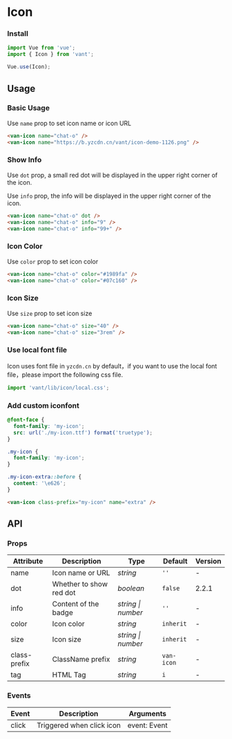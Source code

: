 # Icon

### Install

``` javascript
import Vue from 'vue';
import { Icon } from 'vant';

Vue.use(Icon);
```

## Usage

### Basic Usage

Use `name` prop to set icon name or icon URL

```html
<van-icon name="chat-o" />
<van-icon name="https://b.yzcdn.cn/vant/icon-demo-1126.png" />
```

### Show Info

Use `dot` prop, a small red dot will be displayed in the upper right corner of the icon. 

Use `info` prop, the info will be displayed in the upper right corner of the icon.

```html
<van-icon name="chat-o" dot />
<van-icon name="chat-o" info="9" />
<van-icon name="chat-o" info="99+" />
```

### Icon Color

Use `color` prop to set icon color

```html
<van-icon name="chat-o" color="#1989fa" />
<van-icon name="chat-o" color="#07c160" />
```

### Icon Size

Use `size` prop to set icon size

```html
<van-icon name="chat-o" size="40" />
<van-icon name="chat-o" size="3rem" />
```

### Use local font file

Icon uses font file in `yzcdn.cn` by default，if you want to use the local font file，please import the following css file.

```js
import 'vant/lib/icon/local.css';
```

### Add custom iconfont

```css
@font-face {
  font-family: 'my-icon';
  src: url('./my-icon.ttf') format('truetype');
}

.my-icon {
  font-family: 'my-icon';
}

.my-icon-extra::before {
  content: '\e626';
}
```

```html
<van-icon class-prefix="my-icon" name="extra" />
```

## API

### Props

| Attribute | Description | Type | Default | Version |
|------|------|------|------|------|
| name | Icon name or URL | *string* | `''` | - |
| dot | Whether to show red dot | *boolean* | `false` | 2.2.1 |
| info | Content of the badge | *string \| number* | `''` | - |
| color | Icon color | *string* | `inherit` | - |
| size | Icon size | *string \| number* | `inherit` | - |
| class-prefix | ClassName prefix | *string* | `van-icon` | - |
| tag | HTML Tag | *string* | `i` | - |

### Events

| Event | Description | Arguments |
|------|------|------|
| click | Triggered when click icon | event: Event |
